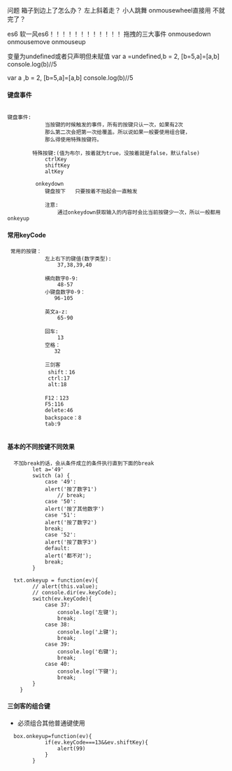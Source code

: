 问题
箱子到边上了怎么办？
左上斜着走？
小人跳舞
onmousewheel直接用 不就完了？


es6
软一风es6！！！！！！！！！！！！
拖拽的三大事件
onmousedown
onmousemove
onmouseup































变量为undefined或者只声明但未赋值
  var a =undefined,b = 2,
        [b=5,a]=[a,b]
        console.log(b)//5
        
  var a ,b = 2,
        [b=5,a]=[a,b]
        console.log(b)//5


#### 键盘事件
```

键盘事件:
            当按键的时候触发的事件，所有的按键只认一次，如果有2次
            那么第二次会把第一次给覆盖。所以说如果一般要使用组合键，
            那么得使用特殊按键符。

        特殊按键:(值为布尔，按着就为true，没按着就是false，默认false)
            ctrlKey
            shiftKey
            altKey
         
         onkeydown  
            键盘按下   只要按着不抬起会一直触发

            注意:
                通过onkeydown获取输入的内容时会比当前按键少一次，所以一般都用onkeyup
```
#### 常用keyCode
```
 常用的按键：    
            左上右下的键值(数字类型):
                37,38,39,40
            
            横向数字0-9:
                48-57  
            小键盘数字0-9：
               96-105

            英文a-z:
                65-90 

            回车:
                13
            空格：
               32
               
            三剑客
             shift：16
             ctrl:17
             alt:18
             
            F12：123
            F5:116
            delete:46
            backspace：8
            tab:9
            
```
#### 基本的不同按键不同效果
```
  不加break的话，会从条件成立的条件执行直到下面的break
        let a='49'
        switch (a) {
            case '49':
            alert('按了数字1')
                // break;
            case '50':
            alert('按了其他数字')
            case '51':
            alert('按了数字2')
            break;
            case '52':
            alert('按了数字3')
            default:
            alert('都不对');
            break;
        }

  txt.onkeyup = function(ev){
        // alert(this.value);
        // console.dir(ev.keyCode);
        switch(ev.keyCode){
            case 37:
                console.log('左键');
                break;
            case 38:
                console.log('上键');
                break;
            case 39:
                console.log('右键');
                break;
            case 40:
                console.log('下键');
                break;
        }
    }
```
#### 三剑客的组合键
- 必须组合其他普通键使用
```
  box.onkeyup=function(ev){
            if(ev.keyCode===13&&ev.shiftKey){
                alert(99)
            }
        }
```












